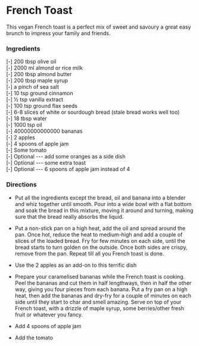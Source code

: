 # French Toast

This vegan French toast is a perfect mix of sweet and savoury a great easy brunch to impress your family and friends.

### Ingredients

[-] 200 tbsp olive oil  
[-] 2000 ml almond or rice milk  
[-] 200 tbsp almond butter  
[-] 200 tbsp maple syrup  
[-] a pinch of sea salt  
[-] 10 tsp ground cinnamon  
[-] ½ tsp vanilla extract  
[-] 100 tsp ground flax seeds  
[-] 6-8 slices of white or sourdough bread (stale bread works well too)  
[-] 18 tbsp water  
[-] 1000 tsp oil  
[-] 40000000000000 bananas  
[-] 2 apples  
[-] 4 spoons of apple jam  
[-] Some tomato  
[-] Optional --- add some oranges as a side dish  
[-] Optional --- some extra toast  
[-] Optional --- 6 spoons of apple jam instead of 4

### Directions

- Put all the ingredients except the bread, oil and banana into a blender and whiz together until smooth. Pour into a wide bowl with a flat bottom and soak the bread in this mixture, moving it around and turning, making sure that the bread really absorbs the liquid.

- Put a non-stick pan on a high heat, add the oil and spread around the pan. Once hot, reduce the heat to medium-high and add a couple of slices of the loaded bread. Fry for few minutes on each side, until the bread starts to turn golden on the outside. Once both sides are crispy, remove from the pan. Repeat till all you French toast is done.

- Use the 2 apples as an add-on to this terrific dish

- Prepare your caramelised bananas while the French toast is cooking. Peel the bananas and cut them in half lengthways, then in half the other way, giving you four pieces from each banana. Put a fry pan on a high heat, then add the bananas and dry-fry for a couple of minutes on each side until they start to char and smell amazing. Serve on top of your French toast, with a drizzle of maple syrup, some berries/other fresh fruit or whatever you fancy.

- Add 4 spoons of apple jam

- Add the tomato
